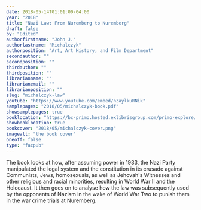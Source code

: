 ```yaml
---
date: 2018-05-14T01:01:00-04:00
year: "2018"
title: "Nazi Law: From Nuremberg to Nuremberg"
draft: false
by: "Edited"
authorfirstname: "John J."
authorlastname: "Michalczyk"
authorposition: "Art, Art History, and Film Department"
secondauthor: ""
secondposition: ""
thirdauthor: ""
thirdposition: ""
librarianname: ""
librarianemail: ""
librarianposition: ""
slug: "michalczyk-law"
youtube: "https://www.youtube.com/embed/nZaylkuRNik"
samplepages: "2018/05/michalczyk-book.pdf"
showsamplepages: true
booklocation: "https://bc-primo.hosted.exlibrisgroup.com/primo-explore/fulldisplay?docid=ALMA-BC21481402290001021&context=L&vid=bclib_new&search_scope=bcl&tab=bcl_only&lang=en_US"
showbooklocation: true
bookcover: "2018/05/michalczyk-cover.png"
imagealt: "the book cover"
oneoff: false
type: "facpub"
---
```


The book looks at how, after assuming power in 1933, the Nazi Party manipulated the legal system and the constitution in its crusade against Communists, Jews, homosexuals, as well as Jehovah's Witnesses and other religious and racial minorities, resulting in World War II and the Holocaust. It then goes on to analyse how the law was subsequently used by the opponents of Nazism in the wake of World War Two to punish them in the war crime trials at Nuremberg.
